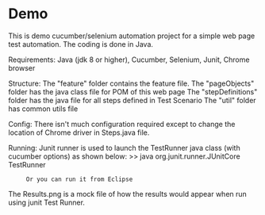 # Demo
This is demo cucumber/selenium automation project for a simple web page test automation.
The coding is done in Java.

Requirements:  Java (jdk 8 or higher), Cucumber, Selenium, Junit, Chrome browser

Structure: The "feature" folder contains the feature file.
           The "pageObjects" folder has the java class file for POM of this web page
           The "stepDefinitions" folder has the java file for all steps defined in Test Scenario
           The "util" folder has common utils file

Config: There isn't much configuration required except to change the location of Chrome driver in Steps.java file.

Running: Junit runner is used to launch the TestRunner java class (with cucumber options) as shown below:
         >> java org.junit.runner.JUnitCore TestRunner
         
         Or you can run it from Eclipse

The Results.png is a mock file of how the results would appear when run using junit Test Runner.
